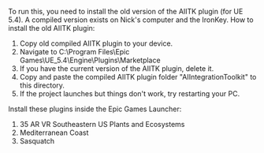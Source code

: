 To run this, you need to install the old version of the AIITK plugin (for UE 5.4). A compiled version exists on Nick's computer and the IronKey.
How to install the old AIITK plugin:
1. Copy old compiled AIITK plugin to your device.
2. Navigate to C:\Program Files\Epic Games\UE_5.4\Engine\Plugins\Marketplace
3. If you have the current version of the AIITK plugin, delete it.
4. Copy and paste the compiled AIITK plugin folder "AIIntegrationToolkit" to this directory.
5. If the project launches but things don't work, try restarting your PC.

Install these plugins inside the Epic Games Launcher:
1. 35 AR VR Southeastern US Plants and Ecosystems
2. Mediterranean Coast
3. Sasquatch
